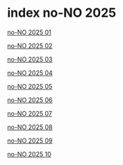 # index no-NO 2025

<a href="./01">no-NO 2025 01</a>

<a href="./02">no-NO 2025 02</a>

<a href="./03">no-NO 2025 03</a>

<a href="./04">no-NO 2025 04</a>

<a href="./05">no-NO 2025 05</a>

<a href="./06">no-NO 2025 06</a>

<a href="./07">no-NO 2025 07</a>

<a href="./08">no-NO 2025 08</a>

<a href="./09">no-NO 2025 09</a>

<a href="./10">no-NO 2025 10</a>
